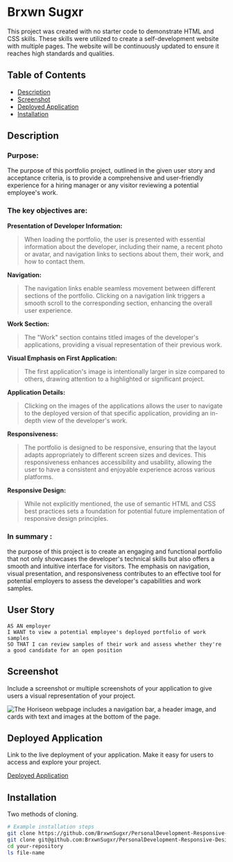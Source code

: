 # Brxwn Sugxr

This project was created with no starter code to demonstrate HTML and CSS skills. These skills were utilized to create a self-development website with multiple pages. The website will be continuously updated to ensure it reaches high standards and qualities.

## Table of Contents

- [Description](#description)
- [Screenshot](#screenshot)
- [Deployed Application](#deployed-application)
- [Installation](#installation)

## Description

### Purpose:

The purpose of this portfolio project, outlined in the given user story and acceptance criteria, is to provide a comprehensive and user-friendly experience for a hiring manager or any visitor reviewing a potential employee's work.

### The key objectives are:

**Presentation of Developer Information:**

> When loading the portfolio, the user is presented with essential information about the developer, including their name, a recent photo or avatar, and navigation links to sections about them, their work, and how to contact them.

**Navigation:**

> The navigation links enable seamless movement between different sections of the portfolio.
> Clicking on a navigation link triggers a smooth scroll to the corresponding section, enhancing the overall user experience.

**Work Section:**

> The "Work" section contains titled images of the developer's applications, providing a visual representation of their previous work.

**Visual Emphasis on First Application:**

> The first application's image is intentionally larger in size compared to others, drawing attention to a highlighted or significant project.

**Application Details:**

> Clicking on the images of the applications allows the user to navigate to the deployed version of that specific application, providing an in-depth view of the developer's work.

**Responsiveness:**

> The portfolio is designed to be responsive, ensuring that the layout adapts appropriately to different screen sizes and devices.
> This responsiveness enhances accessibility and usability, allowing the user to have a consistent and enjoyable experience across various platforms.

**Responsive Design:**

> While not explicitly mentioned, the use of semantic HTML and CSS best practices sets a foundation for potential future implementation of responsive design principles.

### In summary :

the purpose of this project is to create an engaging and functional portfolio that not only showcases the developer's technical skills but also offers a smooth and intuitive interface for visitors. The emphasis on navigation, visual presentation, and responsiveness contributes to an effective tool for potential employers to assess the developer's capabilities and work samples.

## User Story

```
AS AN employer
I WANT to view a potential employee's deployed portfolio of work samples
SO THAT I can review samples of their work and assess whether they're a good candidate for an open position
```

## Screenshot

Include a screenshot or multiple screenshots of your application to give users a visual representation of your project.

![The Horiseon webpage includes a navigation bar, a header image, and cards with text and images at the bottom of the page.](./Assets/images/02-advanced-css-homework-demo.gif)

## Deployed Application

Link to the live deployment of your application. Make it easy for users to access and explore your project.

[Deployed Application](https://brxwnsugxr.github.io/Horiseon-landingPage-Code-Refactoring-Repository/)

## Installation

Two methods of cloning.

```bash
# Example installation steps
git clone https://github.com/BrxwnSugxr/PersonalDevelopment-Responsive-Design.git
git clone git@github.com:BrxwnSugxr/PersonalDevelopment-Responsive-Design.git
cd your-repository
ls file-name
```
